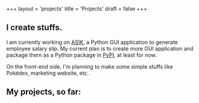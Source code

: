 +++
layout = 'projects'
title = 'Projects'
draft = false
+++

## I create stuffs.

I am currently working on [ASIK](https://github.com/odhyp/asik/), a Python GUI application to generate employee salary slip. My current plan is to create more GUI application and package them as a Python package in [PyPI](https://pypi.org/), at least for now.

On the front-end side, I'm planning to make some simple stuffs like Pokédex, marketing website, etc.

## My projects, so far:
